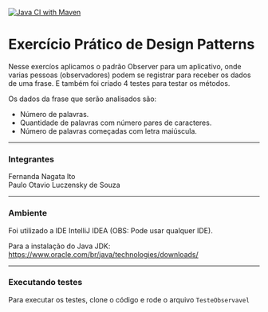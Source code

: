 [![Java CI with Maven](https://github.com/FerNagata/Observe/actions/workflows/maven.yml/badge.svg)](https://github.com/FerNagata/Observe/actions/workflows/maven.yml)
# Exercício Prático de Design Patterns

Nesse exercíos aplicamos o padrão Observer para um aplicativo, onde varias pessoas (observadores) podem se registrar para receber os dados de uma frase. E também foi criado 4 testes para testar os métodos.

Os dados da frase que serão analisados são:
- Número de palavras.
- Quantidade de palavras com número pares de caracteres.
- Número de palavras começadas com letra maiúscula.

---
### Integrantes

Fernanda Nagata Ito <br/>
Paulo Otavio Luczensky de Souza

---
### Ambiente
Foi utilizado a IDE IntelliJ IDEA (OBS: Pode usar qualquer IDE).

Para a instalação do Java JDK: https://www.oracle.com/br/java/technologies/downloads/

--- 

### Executando testes
Para executar os testes, clone o código e rode o arquivo `TesteObservavel`
